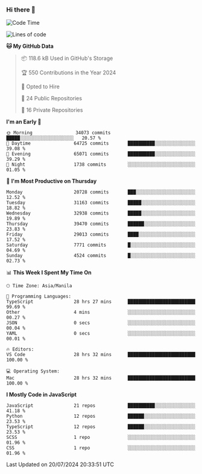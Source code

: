 ### Hi there 👋

<!--START_SECTION:waka-->
![Code Time](http://img.shields.io/badge/Code%20Time-879%20hrs%2056%20mins-blue)

![Lines of code](https://img.shields.io/badge/From%20Hello%20World%20I%27ve%20Written-65.5%20million%20lines%20of%20code-blue)

**🐱 My GitHub Data** 

> 📦 118.6 kB Used in GitHub's Storage 
 > 
> 🏆 550 Contributions in the Year 2024
 > 
> 💼 Opted to Hire
 > 
> 📜 24 Public Repositories 
 > 
> 🔑 16 Private Repositories 
 > 
**I'm an Early 🐤** 

```text
🌞 Morning                34073 commits       █████░░░░░░░░░░░░░░░░░░░░   20.57 % 
🌆 Daytime                64725 commits       ██████████░░░░░░░░░░░░░░░   39.08 % 
🌃 Evening                65071 commits       ██████████░░░░░░░░░░░░░░░   39.29 % 
🌙 Night                  1738 commits        ░░░░░░░░░░░░░░░░░░░░░░░░░   01.05 % 
```
📅 **I'm Most Productive on Thursday** 

```text
Monday                   20728 commits       ███░░░░░░░░░░░░░░░░░░░░░░   12.52 % 
Tuesday                  31163 commits       █████░░░░░░░░░░░░░░░░░░░░   18.82 % 
Wednesday                32938 commits       █████░░░░░░░░░░░░░░░░░░░░   19.89 % 
Thursday                 39470 commits       ██████░░░░░░░░░░░░░░░░░░░   23.83 % 
Friday                   29013 commits       ████░░░░░░░░░░░░░░░░░░░░░   17.52 % 
Saturday                 7771 commits        █░░░░░░░░░░░░░░░░░░░░░░░░   04.69 % 
Sunday                   4524 commits        █░░░░░░░░░░░░░░░░░░░░░░░░   02.73 % 
```


📊 **This Week I Spent My Time On** 

```text
🕑︎ Time Zone: Asia/Manila

💬 Programming Languages: 
TypeScript               28 hrs 27 mins      █████████████████████████   99.69 % 
Other                    4 mins              ░░░░░░░░░░░░░░░░░░░░░░░░░   00.27 % 
JSON                     0 secs              ░░░░░░░░░░░░░░░░░░░░░░░░░   00.04 % 
YAML                     0 secs              ░░░░░░░░░░░░░░░░░░░░░░░░░   00.01 % 

🔥 Editors: 
VS Code                  28 hrs 32 mins      █████████████████████████   100.00 % 

💻 Operating System: 
Mac                      28 hrs 32 mins      █████████████████████████   100.00 % 
```

**I Mostly Code in JavaScript** 

```text
JavaScript               21 repos            ██████████░░░░░░░░░░░░░░░   41.18 % 
Python                   12 repos            ██████░░░░░░░░░░░░░░░░░░░   23.53 % 
TypeScript               12 repos            ██████░░░░░░░░░░░░░░░░░░░   23.53 % 
SCSS                     1 repo              ░░░░░░░░░░░░░░░░░░░░░░░░░   01.96 % 
CSS                      1 repo              ░░░░░░░░░░░░░░░░░░░░░░░░░   01.96 % 
```




 Last Updated on 20/07/2024 20:33:51 UTC
<!--END_SECTION:waka-->
